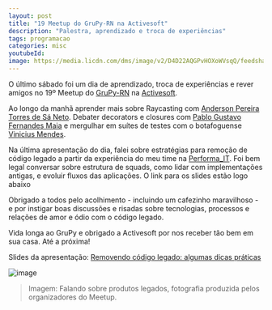 ```yaml
---
layout: post
title: "19 Meetup do GruPy-RN na Activesoft"
description: "Palestra, aprendizado e troca de experiências"
tags: programacao
categories: misc
youtubeId:
image: https://media.licdn.com/dms/image/v2/D4D22AQGPvHOXoWVsqQ/feedshare-shrink_800/B4DZPM1aIyG0Ag-/0/1734308375984?e=1737590400&v=beta&t=X7LaJCgSNojYV2LvOosPqBlIhEs054VpIFP21QuWeA8
---
```


O último sábado foi um dia de aprendizado, troca de experiências e rever amigos no 19º Meetup do [GruPy-RN](https://blog.grupyrn.org/) na [Activesoft](https://www.linkedin.com/company/activesoft-br/).

Ao longo da manhã aprender mais sobre Raycasting com [Anderson Pereira Torres de Sá Neto](https://www.linkedin.com/in/andersonptsn/). Debater decorators e closures com [Pablo Gustavo Fernandes Maia](https://www.linkedin.com/in/pablo-gustavo/) e mergulhar em suítes de testes com o botafoguense [Vinicius Mendes](https://www.linkedin.com/in/viniciusmendes/).

Na última apresentação do dia, falei sobre estratégias para remoção de código legado a partir da experiência do meu time na [Performa_IT](https://www.linkedin.com/company/performait/). Foi bem legal conversar sobre estrutura de squads, como lidar com implementações antigas, e evoluir fluxos das aplicações. O link para os slides estão logo abaixo

Obrigado a todos pelo acolhimento - incluindo um cafezinho maravilhoso - e por instigar boas discussões e risadas sobre tecnologias, processos e relações de amor e ódio com o código legado.

Vida longa ao GruPy e obrigado a Activesoft por nos receber tão bem em sua casa. Até a próxima!

Slides da apresentação: [Removendo código legado: algumas dicas práticas](https://docs.google.com/presentation/d/13OqTz1hSSxCMlK4N3GdNAX42PmWJHRCkVyDcsLblhWo/edit?usp=drive_link)

![image](https://media.licdn.com/dms/image/v2/D4D22AQGPvHOXoWVsqQ/feedshare-shrink_800/B4DZPM1aIyG0Ag-/0/1734308375984?e=1737590400&v=beta&t=X7LaJCgSNojYV2LvOosPqBlIhEs054VpIFP21QuWeA8)

> Imagem: Falando sobre produtos legados, fotografia produzida pelos organizadores do Meetup.
